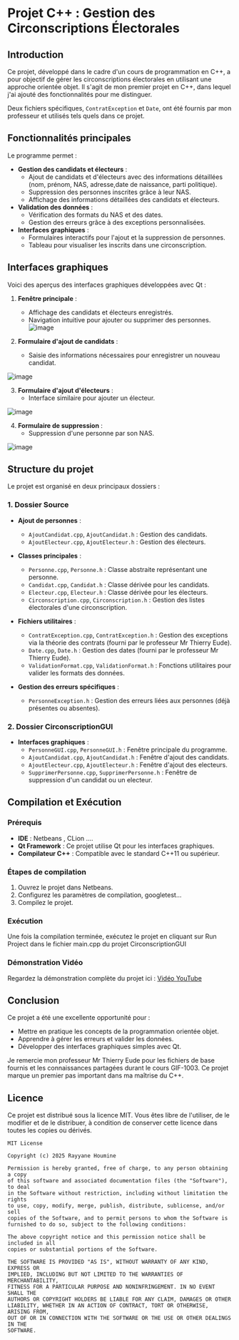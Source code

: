 # Projet C++ : Gestion des Circonscriptions Électorales

## Introduction

Ce projet, développé dans le cadre d'un cours de programmation en C++, a pour objectif de gérer les circonscriptions électorales en utilisant une approche orientée objet. Il s'agit de mon premier projet en C++, dans lequel j'ai ajouté des fonctionnalités pour me distinguer. 

Deux fichiers spécifiques, `ContratException` et `Date`, ont été fournis par mon professeur et utilisés tels quels dans ce projet.

## Fonctionnalités principales

Le programme permet :

- **Gestion des candidats et électeurs** :
  - Ajout de candidats et d'électeurs avec des informations détaillées (nom, prénom, NAS, adresse,date de naissance, parti politique).
  - Suppression des personnes inscrites grâce à leur NAS.
  - Affichage des informations détaillées des candidats et électeurs.
- **Validation des données** :
  - Vérification des formats du NAS et des dates.
  - Gestion des erreurs grâce à des exceptions personnalisées.
- **Interfaces graphiques** :
  - Formulaires interactifs pour l'ajout et la suppression de personnes.
  - Tableau pour visualiser les inscrits dans une circonscription.

## Interfaces graphiques

Voici des aperçus des interfaces graphiques développées avec Qt :

1. **Fenêtre principale** :
   - Affichage des candidats et électeurs enregistrés.
   - Navigation intuitive pour ajouter ou supprimer des personnes.
  ![image](https://github.com/user-attachments/assets/f41f9cd7-64fe-45c5-82f7-4872e25f1e19)

2. **Formulaire d'ajout de candidats** :
   - Saisie des informations nécessaires pour enregistrer un nouveau candidat.
     
![image](https://github.com/user-attachments/assets/626c8a6c-c3fb-48e7-a56d-c30b9a8c70fc)

3. **Formulaire d'ajout d'électeurs** :
   - Interface similaire pour ajouter un électeur.
   
![image](https://github.com/user-attachments/assets/2979e671-e094-40a3-bfd2-a54d642e2907)

4. **Formulaire de suppression** :
   - Suppression d'une personne par son NAS.
     
![image](https://github.com/user-attachments/assets/c6ce17e4-a99e-4f37-a606-d9e01d7859bb)


## Structure du projet

Le projet est organisé en deux principaux dossiers :

### 1. **Dossier Source**

- **Ajout de personnes** :
  - `AjoutCandidat.cpp`, `AjoutCandidat.h` : Gestion des candidats.
  - `AjoutElecteur.cpp`, `AjoutElecteur.h` : Gestion des électeurs.

- **Classes principales** :
  - `Personne.cpp`, `Personne.h` : Classe abstraite représentant une personne.
  - `Candidat.cpp`, `Candidat.h` : Classe dérivée pour les candidats.
  - `Electeur.cpp`, `Electeur.h` : Classe dérivée pour les électeurs.
  - `Circonscription.cpp`, `Circonscription.h` : Gestion des listes électorales d'une circonscription.

- **Fichiers utilitaires** :
  - `ContratException.cpp`, `ContratException.h` : Gestion des exceptions via la théorie des contrats (fourni par le professeur Mr Thierry Eude).
  - `Date.cpp`, `Date.h` : Gestion des dates (fourni par le professeur Mr Thierry Eude).
  - `ValidationFormat.cpp`, `ValidationFormat.h` : Fonctions utilitaires pour valider les formats des données.

- **Gestion des erreurs spécifiques** :
  - `PersonneException.h` : Gestion des erreurs liées aux personnes (déjà présentes ou absentes).

### 2. **Dossier CirconscriptionGUI**

- **Interfaces graphiques** :
  - `PersonneGUI.cpp`, `PersonneGUI.h` : Fenêtre principale du programme.
  - `AjoutCandidat.cpp`, `AjoutCandidat.h` : Fenêtre d'ajout des candidats.
  - `AjoutElecteur.cpp`, `AjoutElecteur.h` : Fenêtre d'ajout des electeurs.
  - `SupprimerPersonne.cpp`, `SupprimerPersonne.h` : Fenêtre de suppression d'un candidat ou un electeur.

## Compilation et Exécution

### Prérequis
- **IDE** : Netbeans , CLion ....
- **Qt Framework** : Ce projet utilise Qt pour les interfaces graphiques.
- **Compilateur C++** : Compatible avec le standard C++11 ou supérieur.

### Étapes de compilation

1. Ouvrez le projet dans Netbeans.
2. Configurez les paramètres de compilation, googletest...
3. Compilez le projet.

### Exécution

Une fois la compilation terminée, exécutez le projet en cliquant sur Run Project dans le fichier main.cpp du projet CirconscriptionGUI

### Démonstration Vidéo

Regardez la démonstration complète du projet ici : [Vidéo YouTube]([https://www.youtube.com/watch?v=VOTRE_LIEN](https://youtu.be/_ykolxQODEc?si=imch2jmqlFKR4UkD))





## Conclusion

Ce projet a été une excellente opportunité pour :

- Mettre en pratique les concepts de la programmation orientée objet.
- Apprendre à gérer les erreurs et valider les données.
- Développer des interfaces graphiques simples avec Qt.

Je remercie mon professeur Mr Thierry Eude pour les fichiers de base fournis et les connaissances partagées durant le cours GIF-1003. Ce projet marque un premier pas important dans ma maîtrise du C++.

## Licence

Ce projet est distribué sous la licence MIT. Vous êtes libre de l'utiliser, de le modifier et de le distribuer, à condition de conserver cette licence dans toutes les copies ou dérivés.

```text
MIT License

Copyright (c) 2025 Rayyane Houmine

Permission is hereby granted, free of charge, to any person obtaining a copy
of this software and associated documentation files (the "Software"), to deal
in the Software without restriction, including without limitation the rights
to use, copy, modify, merge, publish, distribute, sublicense, and/or sell
copies of the Software, and to permit persons to whom the Software is
furnished to do so, subject to the following conditions:

The above copyright notice and this permission notice shall be included in all
copies or substantial portions of the Software.

THE SOFTWARE IS PROVIDED "AS IS", WITHOUT WARRANTY OF ANY KIND, EXPRESS OR
IMPLIED, INCLUDING BUT NOT LIMITED TO THE WARRANTIES OF MERCHANTABILITY,
FITNESS FOR A PARTICULAR PURPOSE AND NONINFRINGEMENT. IN NO EVENT SHALL THE
AUTHORS OR COPYRIGHT HOLDERS BE LIABLE FOR ANY CLAIM, DAMAGES OR OTHER
LIABILITY, WHETHER IN AN ACTION OF CONTRACT, TORT OR OTHERWISE, ARISING FROM,
OUT OF OR IN CONNECTION WITH THE SOFTWARE OR THE USE OR OTHER DEALINGS IN THE
SOFTWARE.
```

